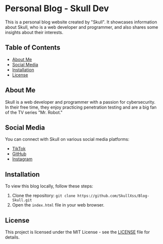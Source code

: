 # Personal Blog - Skull Dev

This is a personal blog website created by "Skull". It showcases information about Skull, who is a web developer and programmer, and also shares some insights about their interests.

## Table of Contents

- [About Me](#about-me)
- [Social Media](#social-media)
- [Installation](#installation)
- [License](#license)

## About Me

Skull is a web developer and programmer with a passion for cybersecurity. In their free time, they enjoy practicing penetration testing and are a big fan of the TV series "Mr. Robot."

## Social Media

You can connect with Skull on various social media platforms:

- [TikTok](https://www.tiktok.com/@skull.ddos)
- [GitHub](https://github.com/SkullXss)
- [Instagram](https://instagram.com/skull.xss?igshid=OGQ5ZDc2ODk2ZA==)

## Installation

To view this blog locally, follow these steps:

1. Clone the repository: `git clone https://github.com/SkullXss/Blog-Skull.git`
2. Open the `index.html` file in your web browser.

## License

This project is licensed under the MIT License - see the [LICENSE](LICENSE.md) file for details.
